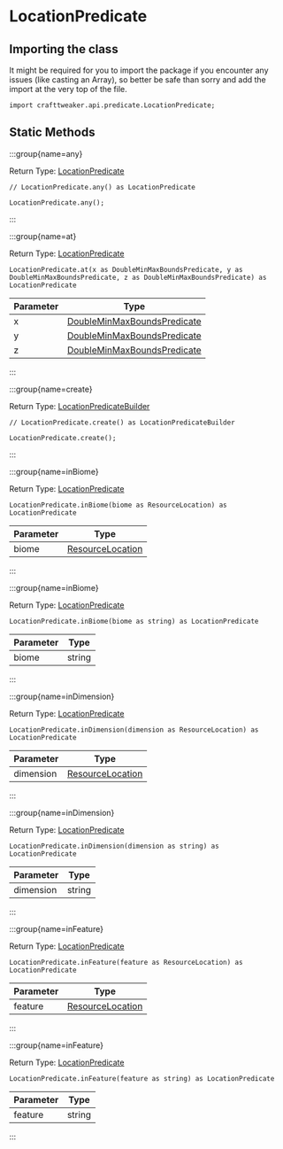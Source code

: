 # LocationPredicate

## Importing the class

It might be required for you to import the package if you encounter any issues (like casting an Array), so better be safe than sorry and add the import at the very top of the file.
```zenscript
import crafttweaker.api.predicate.LocationPredicate;
```


## Static Methods

:::group{name=any}

Return Type: [LocationPredicate](/vanilla/api/predicate/LocationPredicate)

```zenscript
// LocationPredicate.any() as LocationPredicate

LocationPredicate.any();
```

:::

:::group{name=at}

Return Type: [LocationPredicate](/vanilla/api/predicate/LocationPredicate)

```zenscript
LocationPredicate.at(x as DoubleMinMaxBoundsPredicate, y as DoubleMinMaxBoundsPredicate, z as DoubleMinMaxBoundsPredicate) as LocationPredicate
```

| Parameter | Type                                                                              |
| --------- | --------------------------------------------------------------------------------- |
| x         | [DoubleMinMaxBoundsPredicate](/vanilla/api/predicate/DoubleMinMaxBoundsPredicate) |
| y         | [DoubleMinMaxBoundsPredicate](/vanilla/api/predicate/DoubleMinMaxBoundsPredicate) |
| z         | [DoubleMinMaxBoundsPredicate](/vanilla/api/predicate/DoubleMinMaxBoundsPredicate) |


:::

:::group{name=create}

Return Type: [LocationPredicateBuilder](/vanilla/api/predicate/builder/LocationPredicateBuilder)

```zenscript
// LocationPredicate.create() as LocationPredicateBuilder

LocationPredicate.create();
```

:::

:::group{name=inBiome}

Return Type: [LocationPredicate](/vanilla/api/predicate/LocationPredicate)

```zenscript
LocationPredicate.inBiome(biome as ResourceLocation) as LocationPredicate
```

| Parameter | Type                                                       |
| --------- | ---------------------------------------------------------- |
| biome     | [ResourceLocation](/vanilla/api/resource/ResourceLocation) |


:::

:::group{name=inBiome}

Return Type: [LocationPredicate](/vanilla/api/predicate/LocationPredicate)

```zenscript
LocationPredicate.inBiome(biome as string) as LocationPredicate
```

| Parameter | Type   |
| --------- | ------ |
| biome     | string |


:::

:::group{name=inDimension}

Return Type: [LocationPredicate](/vanilla/api/predicate/LocationPredicate)

```zenscript
LocationPredicate.inDimension(dimension as ResourceLocation) as LocationPredicate
```

| Parameter | Type                                                       |
| --------- | ---------------------------------------------------------- |
| dimension | [ResourceLocation](/vanilla/api/resource/ResourceLocation) |


:::

:::group{name=inDimension}

Return Type: [LocationPredicate](/vanilla/api/predicate/LocationPredicate)

```zenscript
LocationPredicate.inDimension(dimension as string) as LocationPredicate
```

| Parameter | Type   |
| --------- | ------ |
| dimension | string |


:::

:::group{name=inFeature}

Return Type: [LocationPredicate](/vanilla/api/predicate/LocationPredicate)

```zenscript
LocationPredicate.inFeature(feature as ResourceLocation) as LocationPredicate
```

| Parameter | Type                                                       |
| --------- | ---------------------------------------------------------- |
| feature   | [ResourceLocation](/vanilla/api/resource/ResourceLocation) |


:::

:::group{name=inFeature}

Return Type: [LocationPredicate](/vanilla/api/predicate/LocationPredicate)

```zenscript
LocationPredicate.inFeature(feature as string) as LocationPredicate
```

| Parameter | Type   |
| --------- | ------ |
| feature   | string |


:::

